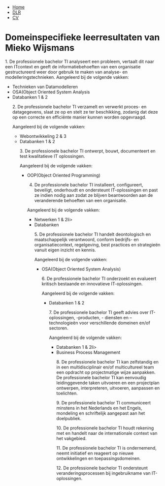



  <ul>
  <li><a href="https://miekowijsmans.github.io/eportfolio/">Home</a></li>
  <li><a href="https://miekowijsmans.github.io/eportfolio/domainspec">DLR</a></li>
  <li><a href="https://miekowijsmans.github.io/eportfolio/cv">CV</a></li>
</ul>

<h1>Domeinspecifieke leerresultaten van Mieko Wijsmans </h1>
  <p>1. De professionele bachelor TI analyseert een probleem, vertaalt dit naar een ITcontext en geeft de informatiebehoeften van een organisatie gestructureerd weer
    door gebruik te maken van analyse- en modelleringstechnieken.
 <p1> Aangeleerd bij de volgende vakken:
  <ul>
    <li>Technieken van Datamodelleren</li>
    <li>OSA(Object Oriented System Analysis</li>
    <li> Databanken 1 & 2 </li>
    </p>
   
  <p1>
2. De professionele bachelor TI verzamelt en verwerkt proces- en datagegevens,
slaat ze op en stelt ze ter beschikking, zodanig dat deze op een correcte en
efficiënte manier kunnen worden opgevraagd.
    <p> Aangeleerd bij de volgende vakken:
  <ul>
    <li>Webontwikkeling 2 & 3</li>
    <li> Databanken 1 & 2  </li>
    </p>
  <p1>
3. De professionele bachelor TI ontwerpt, bouwt, documenteert en test kwalitatieve
IT oplossingen.
  <p> Aangeleerd bij de volgende vakken:
  <ul>
    <li>OOP(Object Oriented Programming)</li>
  

4. De professionele bachelor TI installeert, configureert, beveiligt, onderhoudt en
ondersteunt IT-oplossingen en past ze indien nodig aan zodat ze blijven
beantwoorden aan de veranderende behoeften van een organisatie.
  <p> Aangeleerd bij de volgende vakken:
  <ul>
    <li>Netwerken 1 & 2li>
    <li> Databanken </li>
    </p>
  </p>
  <p>
5. De professionele bachelor TI handelt deontologisch en maatschappelijk
verantwoord, conform bedrijfs- en organisatiecontext, regelgeving, best practices en
strategieën vanuit eigen inzicht en kennis.
  <p> Aangeleerd bij de volgende vakken:
  <ul>
    <li>OSA(Object Oriented System Analysis)</li>
   </p>
  </p>
  <p>
6. De professionele bachelor TI onderzoekt en evalueert kritisch bestaande en
innovatieve IT-oplossingen.
    <p> Aangeleerd bij de volgende vakken:
  <ul>
    <li> Databanken 1 & 2</li>
    </p>
  </p>
  <p>
7. De professionele bachelor TI geeft advies over IT-oplossingen, -producten, -
diensten en –technologieën voor verschillende domeinen en/of sectoren.
    <p> Aangeleerd bij de volgende vakken:
  <ul>
    <li>Databanken 1 & 2li>
    <li> Business Process Management </li>
    </p>
  </p>
  <p>
8. De professionele bachelor TI kan zelfstandig en in een multidisciplinair en/of
multicultureel team een opdracht op projectmatige wijze aanpakken. De
professionele bachelor TI kan eenvoudig leidinggevende taken uitvoeren en een
projectplan ontwerpen, interpreteren, uitvoeren, aanpassen en toelichten.
  
  </p>
  <p>
9. De professionele bachelor TI communiceert minstens in het Nederlands en het
Engels, mondeling en schriftelijk aangepast aan het doelpubliek.
  </p>
  <p>
10. De professionele bachelor TI houdt rekening met en handelt naar de internationale
context van het vakgebied.
  </p>
  <p>
11. De professionele bachelor TI is ondernemend, neemt initiatief en reageert op nieuwe
ontwikkelingen en toepassingsdomeinen.
  </p>
  <p>
12. De professionele bachelor TI ondersteunt veranderingsprocessen bij ingebruikname
van IT-oplossingen.
  </p>
  </p>
</body>
